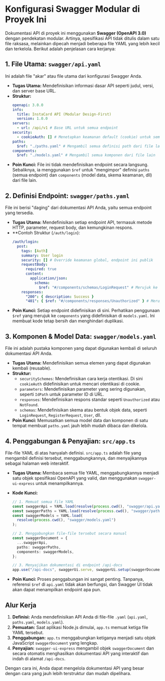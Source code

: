 # Konfigurasi Swagger Modular di Proyek Ini

Dokumentasi API di proyek ini menggunakan **Swagger (OpenAPI 3.0)** dengan pendekatan modular. Artinya, spesifikasi API tidak ditulis dalam satu file raksasa, melainkan dipecah menjadi beberapa file YAML yang lebih kecil dan terkelola. Berikut adalah penjelasan cara kerjanya:

## 1. File Utama: `swagger/api.yaml`

Ini adalah file "akar" atau file utama dari konfigurasi Swagger Anda.

- **Tugas Utama:** Mendefinisikan informasi dasar API seperti judul, versi, dan server base URL.
- **Struktur:**
  ```yaml
  openapi: 3.0.0
  info:
    title: InstaCard API (Modular Design-First)
    version: 1.0.0
  servers:
    - url: /api/v1 # Base URL untuk semua endpoint
  security:
    - cookieAuth: [] # Menetapkan keamanan default (cookie) untuk semua API
  paths:
    $ref: "./paths.yaml" # Mengambil semua definisi path dari file lain
  components:
    $ref: "./models.yaml" # Mengambil semua komponen dari file lain
  ```
- **Poin Kunci:** File ini tidak mendefinisikan endpoint secara langsung. Sebaliknya, ia menggunakan `$ref` untuk "mengimpor" definisi `paths` (semua endpoint) dan `components` (model data, skema keamanan, dll) dari file lain.

## 2. Definisi Endpoint: `swagger/paths.yaml`

File ini berisi "daging" dari dokumentasi API Anda, yaitu semua endpoint yang tersedia.

- **Tugas Utama:** Mendefinisikan setiap endpoint API, termasuk metode HTTP, parameter, request body, dan kemungkinan respons.
- \*\*Contoh Struktur (`/auth/login`):
  ```yaml
  /auth/login:
    post:
      tags: [Auth]
      summary: User login
      security: [] # Override keamanan global, endpoint ini publik
      requestBody:
        required: true
        content:
          application/json:
            schema:
              $ref: "#/components/schemas/LoginRequest" # Merujuk ke schema di models.yaml
      responses:
        "200": { description: Success }
        "401": { $ref: "#/components/responses/Unauthorized" } # Merujuk ke response di models.yaml
  ```
- **Poin Kunci:** Setiap endpoint didefinisikan di sini. Perhatikan penggunaan `$ref` yang merujuk ke `components` yang didefinisikan di `models.yaml`. Ini membuat kode tetap bersih dan menghindari duplikasi.

## 3. Komponen & Model Data: `swagger/models.yaml`

File ini adalah pustaka komponen yang dapat digunakan kembali di seluruh dokumentasi API Anda.

- **Tugas Utama:** Mendefinisikan semua elemen yang dapat digunakan kembali (reusable).
- **Struktur:**
  - `securitySchemes`: Mendefinisikan cara kerja otentikasi. Di sini `cookieAuth` didefinisikan untuk mencari otentikasi di cookie.
  - `parameters`: Mendefinisikan parameter yang sering digunakan, seperti `IdPath` untuk parameter ID di URL.
  - `responses`: Mendefinisikan respons standar seperti `Unauthorized` atau `NotFound`.
  - `schemas`: Mendefinisikan skema atau bentuk objek data, seperti `LoginRequest`, `RegisterRequest`, `User`, dll.
- **Poin Kunci:** Memusatkan semua model data dan komponen di satu tempat membuat `paths.yaml` jauh lebih mudah dibaca dan dikelola.

## 4. Penggabungan & Penyajian: `src/app.ts`

File-file YAML di atas hanyalah definisi. `src/app.ts` adalah file yang mengambil definisi tersebut, menggabungkannya, dan menyajikannya sebagai halaman web interaktif.

- **Tugas Utama:** Membaca semua file YAML, menggabungkannya menjadi satu objek spesifikasi OpenAPI yang valid, dan menggunakan `swagger-ui-express` untuk menampilkannya.
- **Kode Kunci:**

  ```typescript
  // 1. Memuat semua file YAML
  const swaggerApi = YAML.load(resolve(process.cwd(), "swagger/api.yaml"));
  const swaggerPaths = YAML.load(resolve(process.cwd(), "swagger/paths.yaml"));
  const swaggerModels = YAML.load(
    resolve(process.cwd(), "swagger/models.yaml")
  );

  // 2. Menggabungkan file-file tersebut secara manual
  const swaggerDocument = {
    ...swaggerApi,
    paths: swaggerPaths,
    components: swaggerModels,
  };

  // 3. Menyajikan dokumentasi di endpoint /api-docs
  app.use("/api-docs", swaggerUi.serve, swaggerUi.setup(swaggerDocument));
  ```

- **Poin Kunci:** Proses penggabungan ini sangat penting. Tanpanya, referensi `$ref` di `api.yaml` tidak akan berfungsi, dan Swagger UI tidak akan dapat menampilkan endpoint apa pun.

## Alur Kerja

1.  **Definisi:** Anda mendefinisikan API Anda di file-file `.yaml` (`api.yaml`, `paths.yaml`, `models.yaml`).
2.  **Pemuatan:** Saat aplikasi Node.js dimulai, `app.ts` memuat ketiga file YAML tersebut.
3.  **Penggabungan:** `app.ts` menggabungkan ketiganya menjadi satu objek JavaScript `swaggerDocument` yang lengkap.
4.  **Penyajian:** `swagger-ui-express` mengambil objek `swaggerDocument` dan secara otomatis menghasilkan dokumentasi API yang interaktif dan indah di alamat `/api-docs`.

Dengan cara ini, Anda dapat mengelola dokumentasi API yang besar dengan cara yang jauh lebih terstruktur dan mudah dipelihara.
